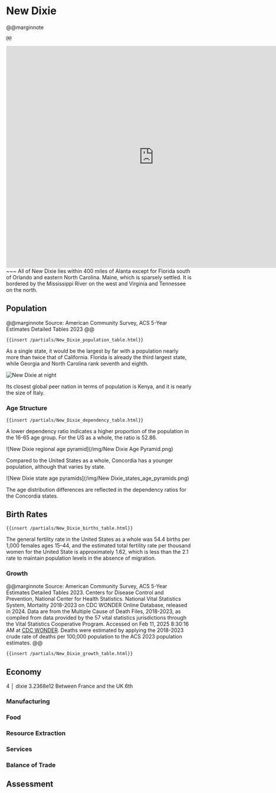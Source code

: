 # New Dixie

@@marginnote
~~~<img src="/img/dixie.png" style="width: 100%; display: block;">~~~
@@

~~~
<iframe 
	src="https://njal.s3.us-west-2.amazonaws.com/Atlanta.html" 
	title="Atlanta area map" 
	width="800" 
	height="600" 
	frameborder="0" 
	scrolling="yes">
</iframe>
~~~
All of New Dixie lies within 400 miles of Alanta except for Florida south of Orlando and eastern North Carolina. Maine, which is sparsely settled. It is bordered by the Mississippi River on the west and Virginia and Tennessee on the north.

## Population
@@marginnote
Source: American Community Survey, ACS 5-Year Estimates Detailed Tables 2023
@@

~~~
{{insert /partials/New_Dixie_population_table.html}}	
~~~


As a single state, it would be the largest by far with a population nearly more than twice that of California. Florida is already the third largest state, while Georgia and North Carolina rank seventh and eighth.

![New Dixie at night](/img/dixie_at_night.png)

Its closest global peer nation in terms of population is Kenya, and it is nearly the size of Italy.

### Age Structure

~~~
{{insert /partials/New_Dixie_dependency_table.html}}	
~~~

A lower dependency ratio indicates a higher proportion of the population in the 16-65 age group. For the US as a whole, the ratio is 52.86.

![New Dixie regional age pyramid](/img/New Dixie Age Pyramid.png)

Compared to the United States as a whole, Concordia has a younger population, although that varies by state.

![New Dixie state age pyramids](/img/New Dixie_states_age_pyramids.png)

The age distribution differences are reflected in the dependency ratios for the  Concordia states.


## Birth Rates

~~~
{{insert /partials/New_Dixie_births_table.html}}	 
~~~

The general fertility rate in the United States as a whole was 54.4 births per 1,000 females ages 15–44, and the estimated total fertility rate per thousand women for the United State is approximately 1.62, which is less than the 2.1 rate to maintain population levels in the absence of migration.

### Growth

@@marginnote
Source: American Community Survey, ACS 5-Year Estimates Detailed Tables 2023. Centers for Disease Control and Prevention, National Center for Health Statistics. National Vital Statistics System, Mortality 2018-2023 on CDC WONDER Online Database, released in 2024. Data are from the Multiple Cause of Death Files, 2018-2023, as compiled from data provided by the 57 vital statistics jurisdictions through the Vital Statistics Cooperative Program. Accessed on Feb 11, 2025 8:30:16 AM at [CDC WONDER](http://wonder.cdc.gov/ucd-icd10-expanded.html). Deaths were estimated by applying the 2018-2023 crude rate of deaths per 100,000 population to the ACS 2023 population estimates.
@@
~~~
{{insert /partials/New_Dixie_growth_table.html}}	 
~~~

## Economy
4 │ dixie       3.2368e12
Between France and the UK 6th
### Manufacturing
### Food
### Resource Extraction
### Services
### Balance of Trade

## Assessment
	